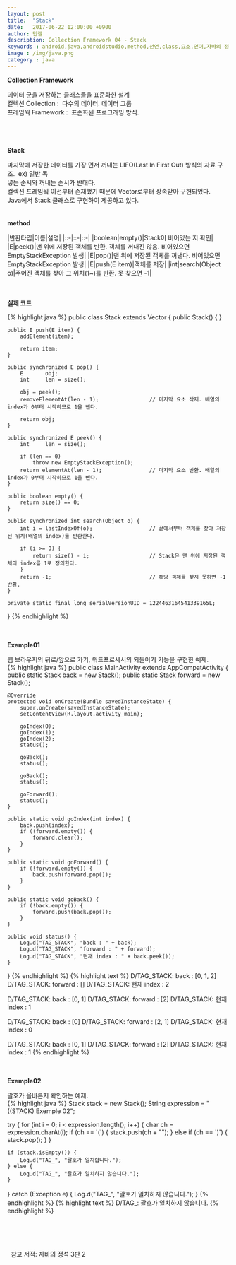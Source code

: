 ```yaml
---
layout: post
title:  "Stack"
date:   2017-06-22 12:00:00 +0900
author: 민갤
description: Collection Framework 04 - Stack
keywords : android,java,androidstudio,method,선언,class,요소,언어,자바의 정석,프로그래밍,Collection,Framework,Stack,LIFO
image : /img/java.png
category : java
---
```

<div><strong class="h2">Collection Framework</strong></div><p></p>
<div>데이터 군을 저장하는 클래스들을 표준화한 설계</div>
<div>컬렉션 Collection :&nbsp; 다수의 데이터. 데이터 그룹</div>
<div>프레임웍 Framework :&nbsp; 표준화된 프로그래밍 방식.</div>

<br>
<br>
<br>
<br>

<div><strong class="h2">Stack</strong></div><p></p>
<div>마지막에 저장한 데이터를 가장 먼저 꺼내는 LIFO(Last In First Out) 방식의 자료 구조. &nbsp;ex) 일반 독</div>
<div>넣는 순서와 꺼내는 순서가 반대다.</div>
<div>컬렉션 프레임웍 이전부터 존재했기 때문에 Vector로부터 상속받아 구현되었다.</div>
<div>Java에서 Stack 클래스로 구현하여 제공하고 있다.</div>

<br>
<br>

<div><strong>method</strong></div><p></p>

|반환타입|이름|설명|
|::-|::-|::-|
|boolean|empty()|Stack이 비어있는 지 확인|
|E|peek()|맨 위에 저장된 객체를 반환. 객체를 꺼내진 않음. 비어있으면 EmptyStackException 발생|
|E|pop()|맨 위에 저장된 객체를 꺼낸다. 비어있으면 EmptyStackException 발생|
|E|push(E item)|객체를 저장|
|int|search(Object o)|주어진 객체를 찾아 그 위치(1~)를 반환. 못 찾으면 -1|

<br>
<br>

<div><strong>실제 코드</strong></div><p></p>
{% highlight java %}
public class Stack<E> extends Vector<E> {
    public Stack() {
    }

    public E push(E item) {
        addElement(item);

        return item;
    }

    public synchronized E pop() {
        E       obj;
        int     len = size();

        obj = peek();
        removeElementAt(len - 1);                // 마지막 요소 삭제. 배열의 index가 0부터 시작하므로 1을 뺀다.

        return obj;
    }

    public synchronized E peek() {
        int     len = size();

        if (len == 0)
            throw new EmptyStackException(); 
        return elementAt(len - 1);               // 마지막 요소 반환. 배열의 index가 0부터 시작하므로 1을 뺀다.
    }

    public boolean empty() {
        return size() == 0;
    }

    public synchronized int search(Object o) {
        int i = lastIndexOf(o);                  // 끝에서부터 객체를 찾아 저장된 위치(배열의 index)를 반환한다.

        if (i >= 0) {
            return size() - i;                   // Stack은 맨 위에 저장된 객체의 index를 1로 정의한다.
        }
        return -1;                               // 해당 객체를 찾지 못하면 -1 반환.
    }

    private static final long serialVersionUID = 1224463164541339165L;
}
{% endhighlight %}<p></p>

<br>
<br>

<div><strong>Exemple01</strong></div><p></p>
<div>웹 브라우저의 뒤로/앞으로 가기, 워드프로세서의 되돌이기 기능을 구현한 예제.</div>
{% highlight java %}
public class MainActivity extends AppCompatActivity {
    public static Stack back = new Stack();
    public static Stack forward = new Stack();

    @Override
    protected void onCreate(Bundle savedInstanceState) {
        super.onCreate(savedInstanceState);
        setContentView(R.layout.activity_main);

        goIndex(0);
        goIndex(1);
        goIndex(2);
        status();

        goBack();
        status();

        goBack();
        status();

        goForward();
        status();
    }

    public static void goIndex(int index) {
        back.push(index);
        if (!forward.empty()) {
            forward.clear();
        }
    }

    public static void goForward() {
        if (!forward.empty()) {
            back.push(forward.pop());
        }
    }

    public static void goBack() {
        if (!back.empty()) {
            forward.push(back.pop());
        }
    }

    public void status() {
        Log.d("TAG_STACK", "back : " + back);
        Log.d("TAG_STACK", "forward : " + forward);
        Log.d("TAG_STACK", "현재 index : " + back.peek());
    }
}
{% endhighlight %}
{% highlight text %}
D/TAG_STACK: back : [0, 1, 2]
D/TAG_STACK: forward : []
D/TAG_STACK: 현재 index : 2

D/TAG_STACK: back : [0, 1]
D/TAG_STACK: forward : [2]
D/TAG_STACK: 현재 index : 1

D/TAG_STACK: back : [0]
D/TAG_STACK: forward : [2, 1]
D/TAG_STACK: 현재 index : 0

D/TAG_STACK: back : [0, 1]
D/TAG_STACK: forward : [2]
D/TAG_STACK: 현재 index : 1
{% endhighlight %}<p></p>

<br>
<br>

<div><strong>Exemple02</strong></div><p></p>
<div>괄호가 올바른지 확인하는 예제.</div>
{% highlight java %}
Stack stack = new Stack();
String expression = "((STACK) Exemple 02";

try {
    for (int i = 0; i < expression.length(); i++) {
        char ch = expression.charAt(i);
        if (ch == '(') {
            stack.push(ch + "");
        } else if (ch == ')') {
            stack.pop();
        }
    }

    if (stack.isEmpty()) {
        Log.d("TAG_", "괄호가 일치합니다.");
    } else {
        Log.d("TAG_", "괄호가 일치하지 않습니다.");
    }
} catch (Exception e) {
    Log.d("TAG_", "괄호가 일치하지 않습니다.");
}
{% endhighlight %}
{% highlight text %}
D/TAG_: 괄호가 일치하지 않습니다.
{% endhighlight %}

<br>
<br>
<br>

&#149;&nbsp; 참고 서적: 자바의 정석 3판 2